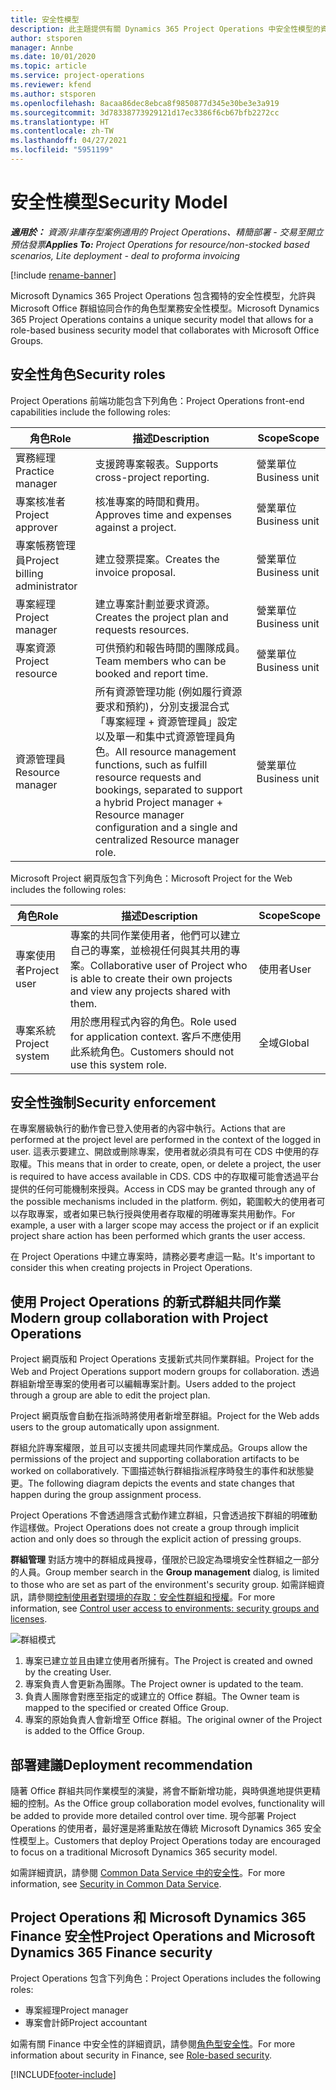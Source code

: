```yaml
---
title: 安全性模型
description: 此主題提供有關 Dynamics 365 Project Operations 中安全性模型的資訊。
author: stsporen
manager: Annbe
ms.date: 10/01/2020
ms.topic: article
ms.service: project-operations
ms.reviewer: kfend
ms.author: stsporen
ms.openlocfilehash: 8acaa86dec8ebca8f9850877d345e30be3e3a919
ms.sourcegitcommit: 3d78338773929121d17ec3386f6cb67bfb2272cc
ms.translationtype: HT
ms.contentlocale: zh-TW
ms.lasthandoff: 04/27/2021
ms.locfileid: "5951199"
---
```

# <a name="security-model"></a><span data-ttu-id="5a82d-103">安全性模型</span><span class="sxs-lookup"><span data-stu-id="5a82d-103">Security Model</span></span>

<span data-ttu-id="5a82d-104">_**適用於：** 資源/非庫存型案例適用的 Project Operations、精簡部署 - 交易至開立預估發票_</span><span class="sxs-lookup"><span data-stu-id="5a82d-104">_**Applies To:** Project Operations for resource/non-stocked based scenarios, Lite deployment - deal to proforma invoicing_</span></span>

[!include [rename-banner](~/includes/cc-data-platform-banner.md)]

<span data-ttu-id="5a82d-105">Microsoft Dynamics 365 Project Operations 包含獨特的安全性模型，允許與 Microsoft Office 群組協同合作的角色型業務安全性模型。</span><span class="sxs-lookup"><span data-stu-id="5a82d-105">Microsoft Dynamics 365 Project Operations contains a unique security model that allows for a role-based business security model that collaborates with Microsoft Office Groups.</span></span> 


## <a name="security-roles"></a><span data-ttu-id="5a82d-106">安全性角色</span><span class="sxs-lookup"><span data-stu-id="5a82d-106">Security roles</span></span>
<span data-ttu-id="5a82d-107">Project Operations 前端功能包含下列角色：</span><span class="sxs-lookup"><span data-stu-id="5a82d-107">Project Operations front-end capabilities include the following roles:</span></span>

| <span data-ttu-id="5a82d-108">角色</span><span class="sxs-lookup"><span data-stu-id="5a82d-108">Role</span></span>                          | <span data-ttu-id="5a82d-109">描述</span><span class="sxs-lookup"><span data-stu-id="5a82d-109">Description</span></span>                                                                                                                                                                 | <span data-ttu-id="5a82d-110">Scope</span><span class="sxs-lookup"><span data-stu-id="5a82d-110">Scope</span></span> |
|-------------------------------|-----------------------------------------------------------------------------------------------------------------------------------------------------------------------------|------|
| <span data-ttu-id="5a82d-111">實務經理</span><span class="sxs-lookup"><span data-stu-id="5a82d-111">Practice manager</span></span>              | <span data-ttu-id="5a82d-112">支援跨專案報表。</span><span class="sxs-lookup"><span data-stu-id="5a82d-112">Supports cross-project reporting.</span></span>                                                                                                            | <span data-ttu-id="5a82d-113">營業單位</span><span class="sxs-lookup"><span data-stu-id="5a82d-113">Business unit</span></span>              |
| <span data-ttu-id="5a82d-114">專案核准者</span><span class="sxs-lookup"><span data-stu-id="5a82d-114">Project approver</span></span>              | <span data-ttu-id="5a82d-115">核准專案的時間和費用。</span><span class="sxs-lookup"><span data-stu-id="5a82d-115">Approves time and expenses against a project.</span></span>                                                                                                                              | <span data-ttu-id="5a82d-116">營業單位</span><span class="sxs-lookup"><span data-stu-id="5a82d-116">Business unit</span></span> |
| <span data-ttu-id="5a82d-117">專案帳務管理員</span><span class="sxs-lookup"><span data-stu-id="5a82d-117">Project billing administrator</span></span> | <span data-ttu-id="5a82d-118">建立發票提案。</span><span class="sxs-lookup"><span data-stu-id="5a82d-118">Creates the invoice proposal.</span></span>                                                                                                                                                 | <span data-ttu-id="5a82d-119">營業單位</span><span class="sxs-lookup"><span data-stu-id="5a82d-119">Business unit</span></span> |
| <span data-ttu-id="5a82d-120">專案經理</span><span class="sxs-lookup"><span data-stu-id="5a82d-120">Project manager</span></span>               | <span data-ttu-id="5a82d-121">建立專案計劃並要求資源。</span><span class="sxs-lookup"><span data-stu-id="5a82d-121">Creates the project plan and requests resources.</span></span>                                                                                                                              | <span data-ttu-id="5a82d-122">營業單位</span><span class="sxs-lookup"><span data-stu-id="5a82d-122">Business unit</span></span> |
| <span data-ttu-id="5a82d-123">專案資源</span><span class="sxs-lookup"><span data-stu-id="5a82d-123">Project resource</span></span>              | <span data-ttu-id="5a82d-124">可供預約和報告時間的團隊成員。</span><span class="sxs-lookup"><span data-stu-id="5a82d-124">Team members who can be booked and report time.</span></span>                                                                                                          | <span data-ttu-id="5a82d-125">營業單位</span><span class="sxs-lookup"><span data-stu-id="5a82d-125">Business unit</span></span>|
| <span data-ttu-id="5a82d-126">資源管理員</span><span class="sxs-lookup"><span data-stu-id="5a82d-126">Resource manager</span></span>              | <span data-ttu-id="5a82d-127">所有資源管理功能 (例如履行資源要求和預約)，分別支援混合式「專案經理 + 資源管理員」設定以及單一和集中式資源管理員角色。</span><span class="sxs-lookup"><span data-stu-id="5a82d-127">All resource management functions, such as fulfill resource requests and bookings, separated to support a hybrid Project manager + Resource manager configuration and a single and centralized Resource manager role.</span></span> | <span data-ttu-id="5a82d-128">營業單位</span><span class="sxs-lookup"><span data-stu-id="5a82d-128">Business unit</span></span> |


<span data-ttu-id="5a82d-129">Microsoft Project 網頁版包含下列角色：</span><span class="sxs-lookup"><span data-stu-id="5a82d-129">Microsoft Project for the Web includes the following roles:</span></span>

| <span data-ttu-id="5a82d-130">角色</span><span class="sxs-lookup"><span data-stu-id="5a82d-130">Role</span></span>           | <span data-ttu-id="5a82d-131">描述</span><span class="sxs-lookup"><span data-stu-id="5a82d-131">Description</span></span>                                                                                                        | <span data-ttu-id="5a82d-132">Scope</span><span class="sxs-lookup"><span data-stu-id="5a82d-132">Scope</span></span>  |
|----------------|--------------------------------------------------------------------------------------------------------------------|--------|
| <span data-ttu-id="5a82d-133">專案使用者</span><span class="sxs-lookup"><span data-stu-id="5a82d-133">Project user</span></span>   | <span data-ttu-id="5a82d-134">專案的共同作業使用者，他們可以建立自己的專案，並檢視任何與其共用的專案。</span><span class="sxs-lookup"><span data-stu-id="5a82d-134">Collaborative user of Project   who is able to create their own projects and view any projects shared with   them.</span></span> | <span data-ttu-id="5a82d-135">使用者</span><span class="sxs-lookup"><span data-stu-id="5a82d-135">User</span></span>   |
| <span data-ttu-id="5a82d-136">專案系統</span><span class="sxs-lookup"><span data-stu-id="5a82d-136">Project system</span></span> | <span data-ttu-id="5a82d-137">用於應用程式內容的角色。</span><span class="sxs-lookup"><span data-stu-id="5a82d-137">Role used for application   context.</span></span> <span data-ttu-id="5a82d-138">客戶不應使用此系統角色。</span><span class="sxs-lookup"><span data-stu-id="5a82d-138">Customers should not use this system role.</span></span>                                    | <span data-ttu-id="5a82d-139">全域</span><span class="sxs-lookup"><span data-stu-id="5a82d-139">Global</span></span> |

## <a name="security-enforcement"></a><span data-ttu-id="5a82d-140">安全性強制</span><span class="sxs-lookup"><span data-stu-id="5a82d-140">Security enforcement</span></span>
<span data-ttu-id="5a82d-141">在專案層級執行的動作會已登入使用者的內容中執行。</span><span class="sxs-lookup"><span data-stu-id="5a82d-141">Actions that are performed at the project level are performed in the context of the logged in user.</span></span> <span data-ttu-id="5a82d-142">這表示要建立、開啟或刪除專案，使用者就必須具有可在 CDS 中使用的存取權。</span><span class="sxs-lookup"><span data-stu-id="5a82d-142">This means that in order to create, open, or delete a project, the user is required to have access available in CDS.</span></span> <span data-ttu-id="5a82d-143">CDS 中的存取權可能會透過平台提供的任何可能機制來授與。</span><span class="sxs-lookup"><span data-stu-id="5a82d-143">Access in CDS may be granted through any of the possible mechanisms included in the platform.</span></span> <span data-ttu-id="5a82d-144">例如，範圍較大的使用者可以存取專案，或者如果已執行授與使用者存取權的明確專案共用動作。</span><span class="sxs-lookup"><span data-stu-id="5a82d-144">For example, a user with a larger scope may access the project or if an explicit project share action has been performed which grants the user access.</span></span>

<span data-ttu-id="5a82d-145">在 Project Operations 中建立專案時，請務必要考慮這一點。</span><span class="sxs-lookup"><span data-stu-id="5a82d-145">It's important to consider this when creating projects in Project Operations.</span></span>

## <a name="modern-group-collaboration-with-project-operations"></a><span data-ttu-id="5a82d-146">使用 Project Operations 的新式群組共同作業</span><span class="sxs-lookup"><span data-stu-id="5a82d-146">Modern group collaboration with Project Operations</span></span>
<span data-ttu-id="5a82d-147">Project 網頁版和 Project Operations 支援新式共同作業群組。</span><span class="sxs-lookup"><span data-stu-id="5a82d-147">Project for the Web and Project Operations support modern groups for collaboration.</span></span> <span data-ttu-id="5a82d-148">透過群組新增至專案的使用者可以編輯專案計劃。</span><span class="sxs-lookup"><span data-stu-id="5a82d-148">Users added to the project through a group are able to edit the project plan.</span></span>

<span data-ttu-id="5a82d-149">Project 網頁版會自動在指派時將使用者新增至群組。</span><span class="sxs-lookup"><span data-stu-id="5a82d-149">Project for the Web adds users to the group automatically upon assignment.</span></span>

<span data-ttu-id="5a82d-150">群組允許專案權限，並且可以支援共同處理共同作業成品。</span><span class="sxs-lookup"><span data-stu-id="5a82d-150">Groups allow the permissions of the project and supporting collaboration artifacts to be worked on collaboratively.</span></span> <span data-ttu-id="5a82d-151">下圖描述執行群組指派程序時發生的事件和狀態變更。</span><span class="sxs-lookup"><span data-stu-id="5a82d-151">The following diagram depicts the events and state changes that happen during the group assignment process.</span></span>

<span data-ttu-id="5a82d-152">Project Operations 不會透過隱含式動作建立群組，只會透過按下群組的明確動作這樣做。</span><span class="sxs-lookup"><span data-stu-id="5a82d-152">Project Operations does not create a group through implicit action and only does so through the explicit action of pressing groups.</span></span>

<span data-ttu-id="5a82d-153">**群組管理** 對話方塊中的群組成員搜尋，僅限於已設定為環境安全性群組之一部分的人員。</span><span class="sxs-lookup"><span data-stu-id="5a82d-153">Group member search in the **Group management** dialog, is limited to those who are set as part of the environment's security group.</span></span> <span data-ttu-id="5a82d-154">如需詳細資訊，請參閱[控制使用者對環境的存取：安全性群組和授權](/power-platform/admin/control-user-access)。</span><span class="sxs-lookup"><span data-stu-id="5a82d-154">For more information, see [Control user access to environments: security groups and licenses](/power-platform/admin/control-user-access).</span></span>

![群組模式](./media/groupsmode.png)

1. <span data-ttu-id="5a82d-156">專案已建立並且由建立使用者所擁有。</span><span class="sxs-lookup"><span data-stu-id="5a82d-156">The Project is created and owned by the creating User.</span></span>
2. <span data-ttu-id="5a82d-157">專案負責人會更新為團隊。</span><span class="sxs-lookup"><span data-stu-id="5a82d-157">The Project owner is updated to the team.</span></span>
3. <span data-ttu-id="5a82d-158">負責人團隊會對應至指定的或建立的 Office 群組。</span><span class="sxs-lookup"><span data-stu-id="5a82d-158">The Owner team is mapped to the specified or created Office Group.</span></span>
4. <span data-ttu-id="5a82d-159">專案的原始負責人會新增至 Office 群組。</span><span class="sxs-lookup"><span data-stu-id="5a82d-159">The original owner of the Project is added to the Office Group.</span></span>

## <a name="deployment-recommendation"></a><span data-ttu-id="5a82d-160">部署建議</span><span class="sxs-lookup"><span data-stu-id="5a82d-160">Deployment recommendation</span></span>
<span data-ttu-id="5a82d-161">隨著 Office 群組共同作業模型的演變，將會不斷新增功能，與時俱進地提供更精細的控制。</span><span class="sxs-lookup"><span data-stu-id="5a82d-161">As the Office group collaboration model evolves, functionality will be added to provide more detailed control over time.</span></span> <span data-ttu-id="5a82d-162">現今部署 Project Operations 的使用者，最好還是將重點放在傳統 Microsoft Dynamics 365 安全性模型上。</span><span class="sxs-lookup"><span data-stu-id="5a82d-162">Customers that deploy Project Operations today are encouraged to focus on a traditional Microsoft Dynamics 365 security model.</span></span>

<span data-ttu-id="5a82d-163">如需詳細資訊，請參閱 [Common Data Service 中的安全性](/power-platform/admin/wp-security)。</span><span class="sxs-lookup"><span data-stu-id="5a82d-163">For more information, see [Security in Common Data Service](/power-platform/admin/wp-security).</span></span>

## <a name="project-operations-and-microsoft-dynamics-365-finance-security"></a><span data-ttu-id="5a82d-164">Project Operations 和 Microsoft Dynamics 365 Finance 安全性</span><span class="sxs-lookup"><span data-stu-id="5a82d-164">Project Operations and Microsoft Dynamics 365 Finance security</span></span>
<span data-ttu-id="5a82d-165">Project Operations 包含下列角色：</span><span class="sxs-lookup"><span data-stu-id="5a82d-165">Project Operations includes the following roles:</span></span>

- <span data-ttu-id="5a82d-166">專案經理</span><span class="sxs-lookup"><span data-stu-id="5a82d-166">Project manager</span></span>
- <span data-ttu-id="5a82d-167">專案會計師</span><span class="sxs-lookup"><span data-stu-id="5a82d-167">Project accountant</span></span>

<span data-ttu-id="5a82d-168">如需有關 Finance 中安全性的詳細資訊，請參閱[角色型安全性](/dynamics365/fin-ops-core/dev-itpro/sysadmin/role-based-security)。</span><span class="sxs-lookup"><span data-stu-id="5a82d-168">For more information about security in Finance, see [Role-based security](/dynamics365/fin-ops-core/dev-itpro/sysadmin/role-based-security).</span></span>




[!INCLUDE[footer-include](../includes/footer-banner.md)]